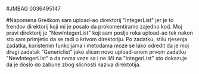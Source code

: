 #JMBAG
0036495147

#Napomena
Greškom sam upload-ao direktorij "IntegerList" jer je to frendov direktorij koji mi je posalo da prokomentiramo zajedno kod.
Moj pravi direktorij je "NewIntegerList" koji sam poslje roka upload-ao tek nakon sto sam primjetio da se radi o krivom direktoriju.
Po zadatku, stilu rjesenja zadatka, koristenim funkcijama i metodama moze se lako odredit da je moj drugi zadatak "Genericlist" jako 
slican novo upload-anom prvom zadatku "NewIntegerList" a da nema veze sa i ne liči na "IntegerList" sto dokazuje da je doslo do zabune zbog slicnosti naziva direktotija.
